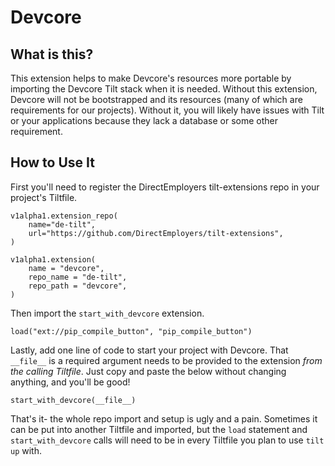 # Devcore

## What is this?

This extension helps to make Devcore's resources more portable by importing the Devcore Tilt stack when it is needed.
Without this extension, Devcore will not be bootstrapped and its resources (many of which are requirements for our 
projects). Without it, you will likely have issues with Tilt or your applications because they lack a database or 
some other requirement.

## How to Use It

First you'll need to register the DirectEmployers tilt-extensions repo in your project's Tiltfile.

```starlark
v1alpha1.extension_repo(
    name="de-tilt",
    url="https://github.com/DirectEmployers/tilt-extensions",
)

v1alpha1.extension(
    name = "devcore",
    repo_name = "de-tilt",
    repo_path = "devcore",
)
```

Then import the `start_with_devcore` extension.

```starlark
load("ext://pip_compile_button", "pip_compile_button")
```

Lastly, add one line of code to start your project with Devcore. That `__file__` is a required argument needs to be 
provided to the extension _from the calling Tiltfile_. Just copy and paste the below without changing anything, and 
you'll be good!

```starlark
start_with_devcore(__file__)
```

That's it- the whole repo import and setup is ugly and a pain. Sometimes it can be put into another Tiltfile and 
imported, but the `load` statement and `start_with_devcore` calls will need to be in every Tiltfile you plan to use 
`tilt up` with.
